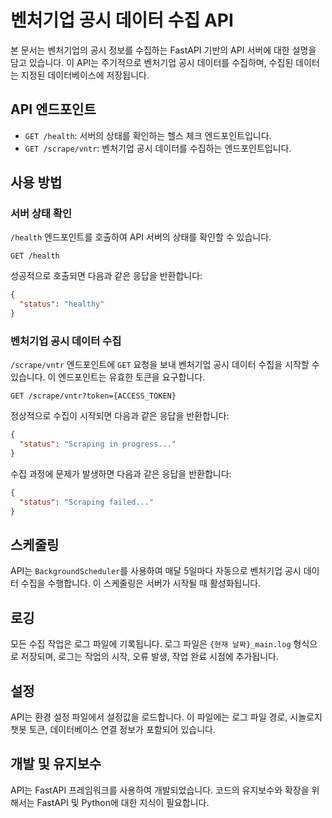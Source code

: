 # 벤처기업 공시 데이터 수집 API

본 문서는 벤처기업의 공시 정보를 수집하는 FastAPI 기반의 API 서버에 대한 설명을 담고 있습니다. 이 API는 주기적으로 벤처기업 공시 데이터를 수집하며, 수집된 데이터는 지정된 데이터베이스에 저장됩니다.

## API 엔드포인트

- `GET /health`: 서버의 상태를 확인하는 헬스 체크 엔드포인트입니다.
- `GET /scrape/vntr`: 벤처기업 공시 데이터를 수집하는 엔드포인트입니다.

## 사용 방법

### 서버 상태 확인

`/health` 엔드포인트를 호출하여 API 서버의 상태를 확인할 수 있습니다.

```
GET /health
```

성공적으로 호출되면 다음과 같은 응답을 반환합니다:

```json
{
  "status": "healthy"
}
```

### 벤처기업 공시 데이터 수집

`/scrape/vntr` 엔드포인트에 `GET` 요청을 보내 벤처기업 공시 데이터 수집을 시작할 수 있습니다. 이 엔드포인트는 유효한 토큰을 요구합니다.

```
GET /scrape/vntr?token={ACCESS_TOKEN}
```

정상적으로 수집이 시작되면 다음과 같은 응답을 반환합니다:

```json
{
  "status": "Scraping in progress..."
}
```

수집 과정에 문제가 발생하면 다음과 같은 응답을 반환합니다:

```json
{
  "status": "Scraping failed..."
}
```

## 스케줄링

API는 `BackgroundScheduler`를 사용하여 매달 5일마다 자동으로 벤처기업 공시 데이터 수집을 수행합니다. 이 스케줄링은 서버가 시작될 때 활성화됩니다.

## 로깅

모든 수집 작업은 로그 파일에 기록됩니다. 로그 파일은 `{현재 날짜}_main.log` 형식으로 저장되며, 로그는 작업의 시작, 오류 발생, 작업 완료 시점에 추가됩니다.

## 설정

API는 환경 설정 파일에서 설정값을 로드합니다. 이 파일에는 로그 파일 경로, 시놀로지 챗봇 토큰, 데이터베이스 연결 정보가 포함되어 있습니다.

## 개발 및 유지보수

API는 FastAPI 프레임워크를 사용하여 개발되었습니다. 코드의 유지보수와 확장을 위해서는 FastAPI 및 Python에 대한 지식이 필요합니다.
